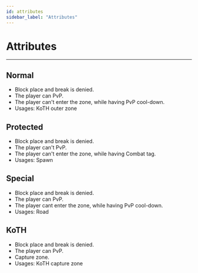 ```yaml
---
id: attributes
sidebar_label: "Attributes"
---
```

# Attributes

***

## **Normal**

* Block place and break is denied.
* The player can PvP.
* The player can't enter the zone, while having PvP cool-down.
* Usages: KoTH outer zone

## **Protected**

* Block place and break is denied.
* The player can't PvP.
* The player can't enter the zone, while having Combat tag.
* Usages: Spawn

## **Special**

* Block place and break is denied.
* The player can PvP.
* The player cant enter the zone, while having PvP cool-down.
* Usages: Road

## **KoTH**

* Block place and break is denied.
* The player can PvP.
* Capture zone.
* Usages: KoTH capture zone